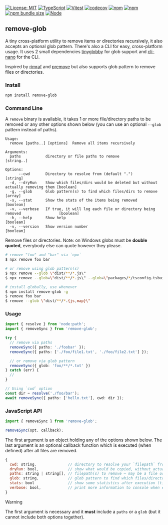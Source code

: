 [![License: MIT](https://img.shields.io/badge/License-MIT-yellow.svg)](https://opensource.org/licenses/MIT)
[![TypeScript](https://img.shields.io/badge/%3C%2F%3E-TypeScript-%230074c1.svg)](http://www.typescriptlang.org/)
[![Vitest](https://img.shields.io/badge/tested%20with-vitest-fcc72b.svg?logo=vitest)](https://vitest.dev/)
[![codecov](https://codecov.io/gh/ghiscoding/remove-glob/branch/main/graph/badge.svg)](https://codecov.io/gh/ghiscoding/remove-glob)
[![npm](https://img.shields.io/npm/v/remove-glob.svg)](https://www.npmjs.com/package/remove-glob)
[![npm](https://img.shields.io/npm/dy/remove-glob)](https://www.npmjs.com/package/remove-glob)
[![npm bundle size](https://img.shields.io/bundlephobia/minzip/remove-glob?color=success&label=gzip)](https://bundlephobia.com/result?p=remove-glob)
<a href="https://nodejs.org/en/about/previous-releases"><img src="https://img.shields.io/node/v/remove-glob.svg" alt="Node" /></a>

## remove-glob

A tiny cross-platform utility to remove items or directories recursively, it also accepts an optional glob pattern. There's also a CLI for easy, cross-platform usage. It uses 2 small dependencies [tinyglobby](https://www.npmjs.com/package/tinyglobby) for glob support and [cli-nano](https://www.npmjs.com/package/cli-nano) for the CLI.

Inspired by [rimraf](https://www.npmjs.com/package/rimraf) and [premove](https://www.npmjs.com/package/premove) but also supports glob pattern to remove files or directories.

### Install
```sh
npm install remove-glob
```

### Command Line

A `remove` binary is available, it takes 1 or more file/directory paths to be removed or any other options shown below (you can use an optional `--glob` pattern instead of paths).

```
Usage:
  remove [paths..] [options]  Remove all items recursively

Arguments:
  paths           directory or file paths to remove                                         [string..]

Options:
      --cwd       Directory to resolve from (default ".")                                   [string]
  -d, --dryRun    Show which files/dirs would be deleted but without actually removing them [boolean]
  -g, --glob      Glob pattern(s) to find which files/dirs to remove                        [array]
  -s, --stat      Show the stats of the items being removed                                 [boolean]
  -v, --verbose   If true, it will log each file or directory being removed                 [boolean]
  -h, --help      Show help                                                                 [boolean]
  -v, --version   Show version number                                                       [boolean]
```

Remove files or directories.  Note: on Windows globs must be **double quoted**, everybody else can quote however they please.

```sh
# remove "foo" and "bar" via `npx`
$ npx remove foo bar

# or remove using glob pattern(s)
$ npx remove --glob \"dist/**/*.js\"
$ npx remove --glob=\"dist/**/*.js\" --glob=\"packages/*/tsconfig.tsbuildinfo\"

# install globally, use whenever
$ npm install remove-glob -g
$ remove foo bar
$ remove --glob \"dist/**/*.{js,map}\"
```

### Usage

```ts
import { resolve } from 'node:path';
import { removeSync } from 'remove-glob';

try {
  // remove via paths
  removeSync({ paths: './foobar' });
  removeSync({ paths: ['./foo/file1.txt', './foo/file2.txt'] });

  // or remove via glob pattern
  removeSync({ glob: 'foo/**/*.txt' })
} catch (err) {
  //
}

// Using `cwd` option
const dir = resolve('./foo/bar');
await removeSync({ paths: ['hello.txt'], cwd: dir });
```

### JavaScript API

```js
import { removeSync } from 'remove-glob';

removeSync(opt, callback);
```

The first argument is an object holding any of the options shown below. The last argument is an optional callback function which is executed (when defined) after all files are removed.

```js
{
  cwd: string,              // directory to resolve your `filepath` from, defaults to `process.cwd()`
  dryRun: bool,             // show what would be copied, without actually copying anything
  paths: string | string[], // filepath(s) to remove – may be a file or a directory.
  glob: string,             // glob pattern to find which files/directories to remove
  stats: bool               // show some statistics after execution (time + file count)
  verbose: bool,            // print more information to console when executing the removal
}
```

> [!WARNING]
> The first argument is necessary and it **must** include a `paths` or a `glob` (but it cannot include both options together).
